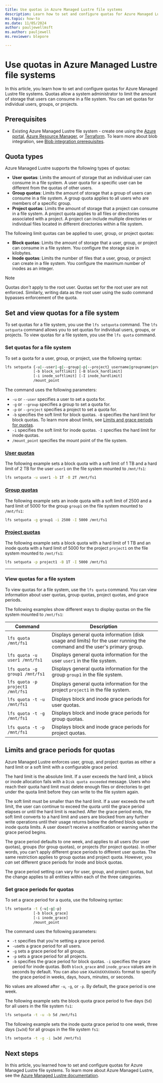```yaml
---
title: Use quotas in Azure Managed Lustre file systems
description: Learn how to set and configure quotas for Azure Managed Lustre file systems. 
ms.topic: how-to
ms.date: 11/05/2024
author: pauljewellmsft
ms.author: pauljewell
ms.reviewer: blepore

---
```


# Use quotas in Azure Managed Lustre file systems

In this article, you learn how to set and configure quotas for Azure Managed Lustre file systems. Quotas allow a system administrator to limit the amount of storage that users can consume in a file system. You can set quotas for individual users, groups, or projects.

## Prerequisites

- Existing Azure Managed Lustre file system - create one using the [Azure portal](create-file-system-portal.md), [Azure Resource Manager](create-file-system-resource-manager.md), or [Terraform](create-aml-file-system-terraform.md). To learn more about blob integration, see [Blob integration prerequisites](amlfs-prerequisites.md#blob-integration-prerequisites-optional).

## Quota types

Azure Managed Lustre supports the following types of quotas:

- **User quotas**: Limits the amount of storage that an individual user can consume in a file system. A user quota for a specific user can be different from the quotas of other users.
- **Group quotas**: Limits the amount of storage that a group of users can consume in a file system. A group quota applies to all users who are members of a specific group.
- **Project quotas**: Limits the amount of storage that a project can consume in a file system. A project quota applies to all files or directories associated with a project. A project can include multiple directories or individual files located in different directories within a file system.

The following limit quotas can be applied to user, group, or project quotas:

- **Block quotas**: Limits the amount of storage that a user, group, or project can consume in a file system. You configure the storage size in kilobytes.
- **Inode quotas**: Limits the number of files that a user, group, or project can create in a file system. You configure the maximum number of inodes as an integer.

> [!NOTE]
> Quotas *don't* apply to the root user. Quotas set for the root user are not enforced. Similarly, writing data as the root user using the sudo command bypasses enforcement of the quota.

## Set and view quotas for a file system

To set quotas for a file system, you use the `lfs setquota` command. The `lfs setquota` command allows you to set quotas for individual users, groups, or projects. To view quotas for a file system, you use the `lfs quota` command.

### Set quotas for a file system

To set a quota for a user, group, or project, use the following syntax:

```bash
lfs setquota {-u|--user|-g|--group|-p|--project} username|groupname|projectid
             [-b block_softlimit] [-B block_hardlimit]
             [-i inode_softlimit] [-I inode_hardlimit]
             /mount_point
```

The command uses the following parameters:

- `-u` or `--user` specifies a user to set a quota for.
- `-g` or `--group` specifies a group to set a quota for.
- `-p` or `--project` specifies a project to set a quota for.
- `-b` specifies the soft limit for block quotas. `-B` specifies the hard limit for block quotas. To learn more about limits, see [Limits and grace periods for quotas](#limits-and-grace-periods-for-quotas).
- `-i` specifies the soft limit for inode quotas. `-I` specifies the hard limit for inode quotas.
- `/mount_point` specifies the mount point of the file system.

### [User quotas](#tab/user-quotas)

The following example sets a block quota with a soft limit of 1 TB and a hard limit of 2 TB for the user `user1` on the file system mounted to `/mnt/fs1`:

```bash
lfs setquota -u user1 -b 1T -B 2T /mnt/fs1
```

### [Group quotas](#tab/group-quotas)

The following example sets an inode quota with a soft limit of 2500 and a hard limit of 5000 for the group `group1` on the file system mounted to `/mnt/fs1`:

```bash
lfs setquota -g group1 -i 2500 -I 5000 /mnt/fs1
```

### [Project quotas](#tab/project-quotas)

The following example sets a block quota with a hard limit of 1 TB and an inode quota with a hard limit of 5000 for the project `project1` on the file system mounted to `/mnt/fs1`:

```bash
lfs setquota -p project1 -B 1T -I 5000 /mnt/fs1
```

---

### View quotas for a file system

To view quotas for a file system, use the `lfs quota` command. You can view information about user quotas, group quotas, project quotas, and grace periods.

The following examples show different ways to display quotas on the file system mounted to `/mnt/fs1`:

| Command | Description |
| --- | --- |
| `lfs quota /mnt/fs1` | Displays general quota information (disk usage and limits) for the user running the command and the user's primary group. |
| `lfs quota -u user1 /mnt/fs1` | Displays general quota information for the user `user1` in the file system. |
| `lfs quota -g group1 /mnt/fs1` | Displays general quota information for the group `group1` in the file system. |
| `lfs quota -p project1 /mnt/fs1` | Displays general quota information for the project `project1` in the file system. |
| `lfs quota -t -u /mnt/fs1` | Displays block and inode grace periods for user quotas. |
| `lfs quota -t -g /mnt/fs1` | Displays block and inode grace periods for group quotas. |
| `lfs quota -t -p /mnt/fs1` | Displays block and inode grace periods for project quotas. |

## Limits and grace periods for quotas

Azure Managed Lustre enforces user, group, and project quotas as either a hard limit or a soft limit with a configurable grace period.

The hard limit is the absolute limit. If a user exceeds the hard limit, a block or inode allocation fails with a `Disk quota exceeded` message. Users who reach their quota hard limit must delete enough files or directories to get under the quota limit before they can write to the file system again.

The soft limit must be smaller than the hard limit. If a user exceeds the soft limit, the user can continue to exceed the quota until the grace period elapses or until the hard limit is reached. After the grace period ends, the soft limit converts to a hard limit and users are blocked from any further write operations until their usage returns below the defined block quota or inode quota limits. A user doesn't receive a notification or warning when the grace period begins.

The grace period defaults to one week, and applies to all users (for user quotas), groups (for group quotas), or projects (for project quotas). In other words, you can't apply different grace periods to different user quotas. The same restriction applies to group quotas and project quota. However, you *can* set different grace periods for inode and block quotas.

The grace period setting can vary for user, group, and project quotas, but the change applies to all entities within each of the three categories.

### Set grace periods for quotas

To set a grace period for a quota, use the following syntax:

```bash
lfs setquota -t {-u|-g|-p}
             [-b block_grace]
             [-i inode_grace]
             /mount_point
```

The command uses the following parameters:

- `-t` specifies that you're setting a grace period.
- `-u`sets a grace period for all users.
- `-g` sets a grace period for all groups.
- `-p` sets a grace period for all projects.
- `-b` specifies the grace period for block quotas. `-i` specifies the grace period for inode quotas. Both `block_grace` and `inode_grace` values are in seconds by default. You can also use `XXwXXdXXhXXmXXs` format to specify the grace period in weeks, days, hours, minutes, or seconds.

No values are allowed after `-u`, `-g`, or `-p`. By default, the grace period is one week.

The following example sets the block quota grace period to five days (`5d`) for all users in the file system `fs1`:

```bash
lfs setquota -t -u -b 5d /mnt/fs1
```

The following example sets the inode quota grace period to one week, three days (`1w3d`) for all groups in the file system `fs1`:

```bash
lfs setquota -t -g -i 1w3d /mnt/fs1
```

## Next steps

In this article, you learned how to set and configure quotas for Azure Managed Lustre file systems. To learn more about Azure Managed Lustre, see the [Azure Managed Lustre documentation](/azure/azure-managed-lustre/).
